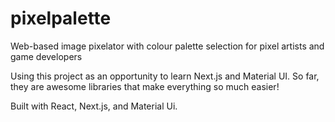 # pixelpalette

Web-based image pixelator with colour palette selection for pixel artists and game developers

Using this project as an opportunity to learn Next.js and Material UI. So far, they are awesome libraries that make everything so much easier!

Built with React, Next.js, and Material Ui. 


